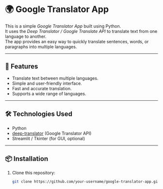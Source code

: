 # 🌍 Google Translator App

This is a simple *Google Translator App* built using Python.  
It uses the *Deep Translator / Google Translate API* to translate text from one language to another.  
The app provides an easy way to quickly translate sentences, words, or paragraphs into multiple languages.

---

## 🚀 Features
- Translate text between multiple languages.
- Simple and user-friendly interface.
- Fast and accurate translation.
- Supports a wide range of languages.

---

## 🛠 Technologies Used
- Python
- [deep-translator](https://pypi.org/project/deep-translator/) (Google Translator API)
- Streamlit / Tkinter (for GUI, optional)

---

## 📦 Installation

1. Clone this repository:
   ```bash
   git clone https://github.com/your-username/google-translator-app.git
